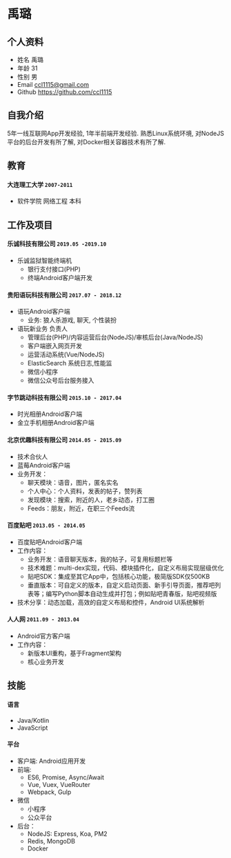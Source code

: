 # 禹璐

## 个人资料

*   姓名 禹璐
*   年龄 31
*   性别 男
*   Email ccl1115@gmail.com
*   Github https://github.com/ccl1115

## 自我介绍
5年一线互联网App开发经验, 1年半前端开发经验. 熟悉Linux系统环境, 对NodeJS平台的后台开发有所了解, 对Docker相关容器技术有所了解.

## 教育

#### 大连理工大学 `2007-2011`
* 软件学院 网络工程 本科

## 工作及项目

#### 乐诚科技有限公司 `2019.05 -2019.10`
* 乐诚监狱智能终端机
    * 银行支付接口(PHP)
    * 终端Android客户端开发

#### 贵阳语玩科技有限公司 `2017.07 - 2018.12`
* 语玩Android客户端
    * 业务: 狼人杀游戏, 聊天, 个性装扮
* 语玩新业务 负责人
    * 管理后台(PHP)/内容运营后台(NodeJS)/审核后台(Java/NodeJS)
    * 客户端嵌入网页开发
    * 运营活动系统(Vue/NodeJS)
    * ElasticSearch 系统日志,性能监
    * 微信小程序
    * 微信公众号后台服务接入

#### 字节跳动科技有限公司 `2015.10 - 2017.04`
* 时光相册Android客户端
* 金立手机相册Android客户端

#### 北京优趣科技有限公司 `2014.05 - 2015.09`
* 技术合伙人
* 蓝莓Android客户端
* 业务开发：
     * 聊天模块：语音，图片，匿名实名
     * 个人中心：个人资料，发表的帖子，赞列表
     * 发现模块：搜索，附近的人，老乡动态，打工圈
     * Feeds：朋友，附近，在职三个Feeds流

#### 百度贴吧 `2013.05 - 2014.05`
* 百度贴吧Android客户端
* 工作内容：
    * 业务开发：语音聊天版本，我的帖子，可复用标题栏等
    * 技术难题：multi-dex实现，代码、模块插件化，自定义布局实现层级优化
    * 贴吧SDK：集成至其它App中，包括核心功能，极简版SDK仅500KB
    * 垂直版本：可自定义的版本，自定义启动页面、新手引导页面，推荐吧列表等；编写Python脚本自动生成并打包；例如贴吧青春版，贴吧视频版
* 技术分享：动态加载，高效的自定义布局和控件，Android UI系统解析

#### 人人网 `2011.09 - 2013.04`
* Android官方客户端
* 工作内容：
    * 新版本UI重构，基于Fragment架构
    * 核心业务开发

## 技能

#### 语言
* Java/Kotlin
* JavaScript

#### 平台
* 客户端: Android应用开发
* 前端:
   * ES6, Promise, Async/Await
   * Vue, Vuex, VueRouter
   * Webpack, Gulp
* 微信
   * 小程序
   * 公众平台
* 后台：
    * NodeJS: Express, Koa, PM2
    * Redis, MongoDB
    * Docker
